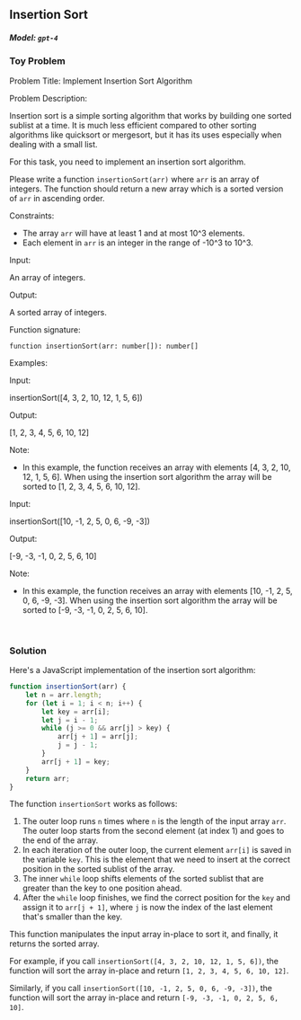 ## Insertion Sort

##### Model: `gpt-4`

### Toy Problem

Problem Title: Implement Insertion Sort Algorithm 

Problem Description:

Insertion sort is a simple sorting algorithm that works by building one sorted sublist at a time. It is much less efficient compared to other sorting algorithms like quicksort or mergesort, but it has its uses especially when dealing with a small list.

For this task, you need to implement an insertion sort algorithm.

Please write a function `insertionSort(arr)` where `arr` is an array of integers. The function should return a new array which is a sorted version of `arr` in ascending order. 

Constraints:
* The array `arr` will have at least 1 and at most 10^3 elements.
* Each element in `arr` is an integer in the range of -10^3 to 10^3.

Input: 

An array of integers.

Output:

A sorted array of integers.

Function signature: 

`function insertionSort(arr: number[]): number[]`

Examples:

Input: 

insertionSort([4, 3, 2, 10, 12, 1, 5, 6])

Output: 

[1, 2, 3, 4, 5, 6, 10, 12]

Note:
- In this example, the function receives an array with elements [4, 3, 2, 10, 12, 1, 5, 6]. When using the insertion sort algorithm the array will be sorted to [1, 2, 3, 4, 5, 6, 10, 12].
  
Input: 

insertionSort([10, -1, 2, 5, 0, 6, -9, -3])

Output: 

[-9, -3, -1, 0, 2, 5, 6, 10]

Note:
- In this example, the function receives an array with elements [10, -1, 2, 5, 0, 6, -9, -3]. When using the insertion sort algorithm the array will be sorted to [-9, -3, -1, 0, 2, 5, 6, 10].

</br>


### Solution

Here's a JavaScript implementation of the insertion sort algorithm:

```javascript
function insertionSort(arr) {
    let n = arr.length;
    for (let i = 1; i < n; i++) {
        let key = arr[i];
        let j = i - 1;
        while (j >= 0 && arr[j] > key) {
            arr[j + 1] = arr[j];
            j = j - 1;
        }
        arr[j + 1] = key;
    }
    return arr;
}

```

The function `insertionSort` works as follows:

1. The outer loop runs `n` times where `n` is the length of the input array `arr`. The outer loop starts from the second element (at index 1) and goes to the end of the array.
2. In each iteration of the outer loop, the current element `arr[i]` is saved in the variable `key`. This is the element that we need to insert at the correct position in the sorted sublist of the array.
3. The inner `while` loop shifts elements of the sorted sublist that are greater than the key to one position ahead.
4. After the `while` loop finishes, we find the correct position for the `key` and assign it to `arr[j + 1]`, where `j` is now the index of the last element that's smaller than the key.

This function manipulates the input array in-place to sort it, and finally, it returns the sorted array.

For example, if you call `insertionSort([4, 3, 2, 10, 12, 1, 5, 6])`, the function will sort the array in-place and return `[1, 2, 3, 4, 5, 6, 10, 12]`.

Similarly, if you call `insertionSort([10, -1, 2, 5, 0, 6, -9, -3])`, the function will sort the array in-place and return `[-9, -3, -1, 0, 2, 5, 6, 10]`.